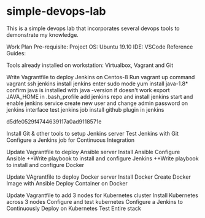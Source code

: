 # simple-devops-lab
This is a simple devops lab that incorporates several devops tools to demonstrate my knowledge.

Work Plan
Pre-requisite:
Project OS: Ubuntu 19.10
IDE: VSCode
Reference Guides:


Tools already installed on workstation: Virtualbox, Vagrant and Git

Write Vagrantfile to deploy Jenkins on Centos-8
Run vagrant up command
vagrant ssh jenkins
install jenkins
    enter sudo mode
    yum install java-1.8*
    confirm java is installed with java -version
    if doesn't work export JAVA_HOME in .bash_profile
    add jenkins repo and install jenkins
    start and enable jenkins service
    create new user and change admin password on jenkins interface
    test jenkins job
    install github plugin in jenkins
    




d5dfe0529f4744639117a0ad9118571e
    

Install Git & other tools to setup Jenkins server
Test Jenkins with Git
Configure a Jenkins job for Continuous Integration

Update Vagrantfile to deploy Ansible server
Install Ansible
Configure Ansible
++Write playbook to install and configure Jenkins
++Write playbook to install and configure Docker

Update VAgrantfile to deploy Docker server
Install Docker
Create Docker Image with Ansible
Deploy Container on Docker

Update Vagrantfile to add 3 nodes for Kubernetes cluster
Install Kubernetes across 3 nodes
Configure and test kubernetes
Configure a Jenkins to Continuously Deploy on Kubernetes
Test Entire stack
